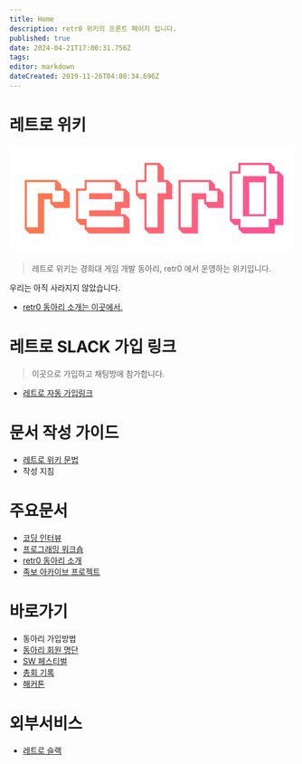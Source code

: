 ```yaml
---
title: Home
description: retr0 위키의 프론트 페이지 입니다.
published: true
date: 2024-04-21T17:00:31.756Z
tags: 
editor: markdown
dateCreated: 2019-11-26T04:00:34.696Z
---
```


# 레트로 위키
![Logo](/uploads/logo.png "Logo")
> 레트로 위키는 경희대 게임 개발 동아리, retr0 에서 운영하는 위키입니다.

우리는 아직 사라지지 않았습니다.

* [retr0 동아리 소개는 이곳에서.](/retr-0)

# 레트로 SLACK 가입 링크

> 이곳으로 가입하고 채팅방에 참가합니다.
- [레트로 자동 가입링크](https://retr-0.herokuapp.com/)

# 문서 작성 가이드
* [레트로 위키 문법](/위키-문법)
* 작성 지침

# 주요문서
* [코딩 인터뷰](/코딩-인터뷰)
* [프로그래밍 워크숍](/워크숍)
* [retr0 동아리 소개](/retr-0)
* [족보 아카이브 프로젝트](/족보-아카이브)

# 바로가기
* 동아리 가입방법
* [동아리 회원 명단](/해적단-명단)
* [SW 페스티벌](/sw-페스티벌)
* [총회 기록](/총회-기록)
* [해커톤](/해커톤)


# 외부서비스
* [레트로 슬랙](https://retr0.slack.com/)